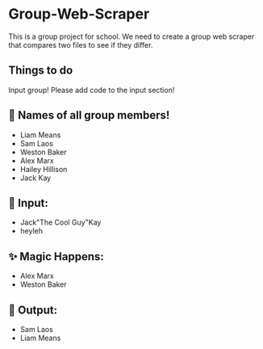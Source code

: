 # Group-Web-Scraper

This is a group project for school. We need to create a group web scraper that compares two files to see if they differ.

## Things to do
Input group! Please add code to the input section!

## 👥 Names of all group members!
- Liam Means
- Sam Laos
- Weston Baker
- Alex Marx
- Hailey Hillison
- Jack Kay

## 🔢 Input:
- Jack"The Cool Guy"Kay
- heyleh

## ✨ Magic Happens:
- Alex Marx
- Weston Baker

## 💬 Output:
- Sam Laos
- Liam Means
